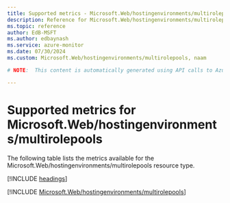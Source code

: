 ```yaml
---
title: Supported metrics - Microsoft.Web/hostingenvironments/multirolepools
description: Reference for Microsoft.Web/hostingenvironments/multirolepools metrics in Azure Monitor.
ms.topic: reference
author: EdB-MSFT
ms.author: edbaynash
ms.service: azure-monitor
ms.date: 07/30/2024
ms.custom: Microsoft.Web/hostingenvironments/multirolepools, naam

# NOTE:  This content is automatically generated using API calls to Azure. Any edits made on these files will be overwritten in the next run of the script. 

---
```


  
# Supported metrics for Microsoft.Web/hostingenvironments/multirolepools
  
The following table lists the metrics available for the Microsoft.Web/hostingenvironments/multirolepools resource type.  
  
  
[!INCLUDE [headings](./includes/metrics-headings.md)]  
  
 

[!INCLUDE [Microsoft.Web/hostingenvironments/multirolepools](./includes/microsoft-web-hostingenvironments-multirolepools-metrics-include.md)]  

